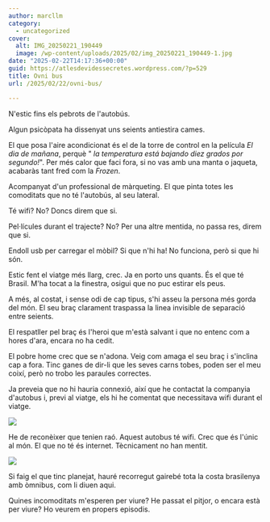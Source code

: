 ```yaml
---
author: marcllm
category:
  - uncategorized
cover:
  alt: IMG_20250221_190449
  image: /wp-content/uploads/2025/02/img_20250221_190449-1.jpg
date: "2025-02-22T14:17:36+00:00"
guid: https://atlesdevidessecretes.wordpress.com/?p=529
title: Ovni bus
url: /2025/02/22/ovni-bus/

---
```

N'estic fins els pebrots de l'autobús.

Algun psicòpata ha dissenyat uns seients antiestira cames.

El que posa l'aire acondicionat és el de la torre de control en la película _El dia de mañana_, perquè " _la temperatura está bajando diez grados por segundo!_". Per més calor que faci fora, si no vas amb una manta o jaqueta, acabaràs tant fred com la _Frozen_.

Acompanyat d'un professional de màrqueting. El que pinta totes les comoditats que no té l'autobús, al seu lateral.

Té wifi? No? Doncs direm que si.

Pel·lícules durant el trajecte? No? Per una altre mentida, no passa res, direm que si.

Endoll usb per carregar el mòbil? Si que n'hi ha! No funciona, però si que hi són.

Estic fent el viatge més llarg, crec. Ja en porto uns quants. És el que té Brasil. M'ha tocat a la finestra, osigui que no puc estirar els peus.

A més, al costat, i sense odi de cap tipus, s'hi asseu la persona més gorda del món. El seu braç clarament traspassa la linea invisible de separació entre seients.

El respatller pel braç és l'heroi que m'està salvant i que no entenc com a hores d'ara, encara no ha cedit.

El pobre home crec que se n'adona. Veig com amaga el seu braç i s'inclina cap a fora. Tinc ganes de dir-li que les seves carns tobes, poden ser el meu coixí, però no trobo les paraules correctes.

Ja preveia que no hi hauria connexió, així que he contactat la companyia d'autobus i, previ al viatge, els hi he comentat que necessitava wifi durant el viatge.

![](/wp-content/uploads/2025/02/img_20250222_0908133542782568059833533.jpg?w=516)

He de reconèixer que tenien raó. Aquest autobus té wifi. Crec que és l'únic al món. El que no té és internet. Tècnicament no han mentit.

![](/wp-content/uploads/2025/02/img_20250221_1904498149095136188270173.jpg?w=1024)

Si faig el que tinc planejat, hauré recorregut gairebé tota la costa brasilenya amb òmnibus, com li diuen aqui.

Quines incomoditats m'esperen per viure? He passat el pitjor, o encara està per viure? Ho veurem en propers episodis.
